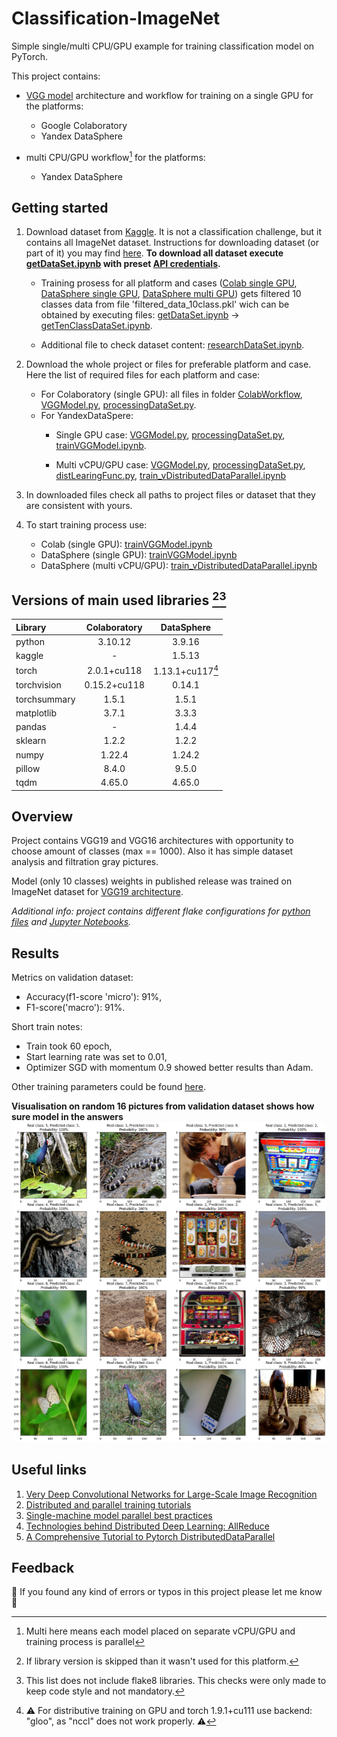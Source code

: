 # Classification-ImageNet 

Simple single/multi CPU/GPU example for training classification model on PyTorch.

This project contains: 
  * [VGG model](https://arxiv.org/abs/1409.1556) architecture and workflow for training on a single GPU for the platforms:
    * Google Colaboratory
    * Yandex DataSphere

  * multi CPU/GPU workflow[^4] for the platforms:
    * Yandex DataSphere

[^4]: Multi here means each model placed on separate vCPU/GPU and training process is parallel 

## Getting started

1. Download dataset from [Kaggle](https://www.kaggle.com/competitions/imagenet-object-localization-challenge/data). It is not a classification challenge, but it contains all ImageNet dataset. Instructions for downloading dataset (or part of it) you may find [here](https://github.com/Kaggle/kaggle-api). **To download all dataset  execute [getDataSet.ipynb](/DataSphereWorkflow/getDataSet.ipynb) with preset [API credentials](https://github.com/Kaggle/kaggle-api#api-credentials).** 
    * Training prosess for all platform and cases ([Colab single GPU](/ColabWorkflow/trainVGGModel.ipynb), [DataSphere single GPU](/DataSphereWorkflow/trainVGGModel.ipynb), [DataSphere multi GPU](/DataSphereWorkflow/train_vDistributedDataParallel.ipynb)) gets filtered 10 classes data from file 'filtered_data_10class.pkl' wich can be obtained by executing files: [getDataSet.ipynb](/DataSphereWorkflow/getDataSet.ipynb) -> [getTenClassDataSet.ipynb](/DataSphereWorkflow/getTenClassDataSet.ipynb). 
    
    * Additional file to check dataset content: [researchDataSet.ipynb](/DataSphereWorkflow/researchDataSet.ipynb).

1. Download the whole project or files for preferable platform and case. Here the list of required files for each platform and case:
    * For Colaboratory (single GPU): all files in folder [ColabWorkflow](/ColabWorkflow/), [VGGModel.py](VGGModel.py), [processingDataSet.py](processingDataSet.py).
    * For YandexDataSpere:
      * Single GPU case: [VGGModel.py](VGGModel.py), [processingDataSet.py](processingDataSet.py), [trainVGGModel.ipynb](/DataSphereWorkflow/trainVGGModel.ipynb).

      * Multi vCPU/GPU case: [VGGModel.py](VGGModel.py), [processingDataSet.py](processingDataSet.py), [distLearingFunc.py](/DataSphereWorkflow/distLearningFunc.py), [train_vDistributedDataParallel.ipynb](/DataSphereWorkflow/train_vDistributedDataParallel.ipynb)

1. In downloaded files check all paths to project files or dataset that they are consistent with yours.

1. To start training process use:
    * Colab (single GPU): [trainVGGModel.ipynb](/ColabWorkflow/trainVGGModel.ipynb)
    * DataSphere (single GPU): [trainVGGModel.ipynb](/DataSphereWorkflow/trainVGGModel.ipynb)
    * DataSphere (multi vCPU/GPU): [train_vDistributedDataParallel.ipynb](/DataSphereWorkflow/train_vDistributedDataParallel.ipynb)


## Versions of main used libraries [^1][^2]

| Library | Colaboratory | DataSphere |
| :--- | :---: | :---: |
| python | 3.10.12 | 3.9.16 | 
| kaggle | - | 1.5.13 |
| torch | 2.0.1+cu118 | 1.13.1+cu117[^3] |
| torchvision | 0.15.2+cu118 | 0.14.1 |
| torchsummary | 1.5.1 | 1.5.1 |
| matplotlib | 3.7.1 |  3.3.3 |
| pandas | - | 1.4.4 | 
| sklearn | 1.2.2 | 1.2.2 |
| numpy | 1.22.4 | 1.24.2 |
| pillow | 8.4.0 | 9.5.0 |
| tqdm | 4.65.0 | 4.65.0 |

[^1]: If library version is skipped than it wasn't used for this platform.

[^2]: This list does not include flake8 libraries. This checks were only made to keep code style and not mandatory.

[^3]: :warning: For distributive training on GPU and torch 1.9.1+cu111 use backend: "gloo", as "nccl" does not work properly. :warning:

## Overview
  Project contains VGG19 and VGG16 architectures with opportunity to choose amount of classes (max == 1000). Also it has simple dataset analysis and filtration gray pictures.
    
  Model (only 10 classes)  weights in published release was trained on ImageNet dataset for [VGG19 architecture](https://arxiv.org/abs/1409.1556).

  *Additional info:  project contains different flake configurations for [python files](setup.cfg) and [Jupyter Notebooks](tox.ini).*

## Results

Metrics on validation dataset:
- Accuracy(f1-score 'micro'):  91%,
- F1-score('macro'): 91%.
 
Short train notes: 
  - Train took 60 epoch, 
  - Start learning rate was set to 0.01,
  - Optimizer SGD with momentum 0.9 showed better results than Adam.
  
  Other training parameters could be found [here](ColabWorkflow/trainVGGModel.ipynb).


**Visualisation on random 16 pictures from validation dataset shows how sure model in the answers**
![Visualisation](assets/images/example_results.png)


## Useful links

1. [Very Deep Convolutional Networks for Large-Scale Image Recognition](https://arxiv.org/abs/1409.1556)
1. [Distributed and parallel training tutorials](https://pytorch.org/tutorials/distributed/home.html)
1. [Single-machine model parallel best practices](https://pytorch.org/tutorials/intermediate/model_parallel_tutorial.html)
1. [Technologies behind Distributed Deep Learning: AllReduce](https://tech.preferred.jp/en/blog/technologies-behind-distributed-deep-learning-allreduce/)
1. [A Comprehensive Tutorial to Pytorch DistributedDataParallel](https://medium.com/codex/a-comprehensive-tutorial-to-pytorch-distributeddataparallel-1f4b42bb1b51)


## Feedback

:lady_beetle: If you found any kind of errors or typos in this project please let me know :vulcan_salute: